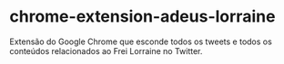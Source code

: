 # chrome-extension-adeus-lorraine
Extensão do Google Chrome que esconde todos os tweets e todos os conteúdos relacionados ao Frei Lorraine no Twitter.
